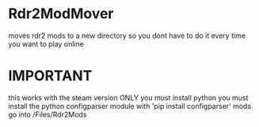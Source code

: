 # Rdr2ModMover
moves rdr2 mods to a new directory so you dont have to do it every time you want to play online

# IMPORTANT
this works with the steam version ONLY
you must install python
you must install the python configparser module with 'pip install configparser'
mods go into /Files/Rdr2Mods
